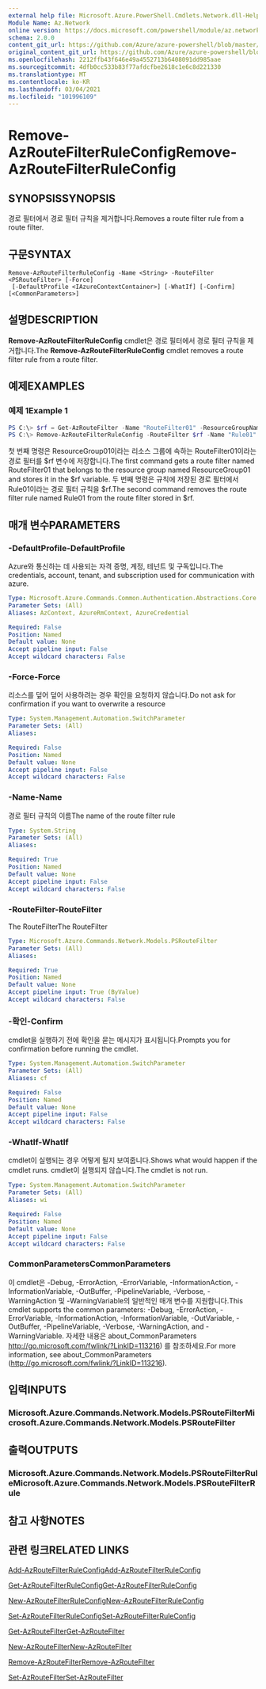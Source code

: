```yaml
---
external help file: Microsoft.Azure.PowerShell.Cmdlets.Network.dll-Help.xml
Module Name: Az.Network
online version: https://docs.microsoft.com/powershell/module/az.network/remove-azroutefilterruleconfig
schema: 2.0.0
content_git_url: https://github.com/Azure/azure-powershell/blob/master/src/Network/Network/help/Remove-AzRouteFilterRuleConfig.md
original_content_git_url: https://github.com/Azure/azure-powershell/blob/master/src/Network/Network/help/Remove-AzRouteFilterRuleConfig.md
ms.openlocfilehash: 2212ffb43f646e49a4552713b6408091dd985aae
ms.sourcegitcommit: 4dfb0cc533b83f77afdcfbe2618c1e6c8d221330
ms.translationtype: MT
ms.contentlocale: ko-KR
ms.lasthandoff: 03/04/2021
ms.locfileid: "101996109"
---
```

# <span data-ttu-id="91895-101">Remove-AzRouteFilterRuleConfig</span><span class="sxs-lookup"><span data-stu-id="91895-101">Remove-AzRouteFilterRuleConfig</span></span>

## <span data-ttu-id="91895-102">SYNOPSIS</span><span class="sxs-lookup"><span data-stu-id="91895-102">SYNOPSIS</span></span>
<span data-ttu-id="91895-103">경로 필터에서 경로 필터 규칙을 제거합니다.</span><span class="sxs-lookup"><span data-stu-id="91895-103">Removes a route filter rule from a route filter.</span></span>

## <span data-ttu-id="91895-104">구문</span><span class="sxs-lookup"><span data-stu-id="91895-104">SYNTAX</span></span>

```
Remove-AzRouteFilterRuleConfig -Name <String> -RouteFilter <PSRouteFilter> [-Force]
 [-DefaultProfile <IAzureContextContainer>] [-WhatIf] [-Confirm] [<CommonParameters>]
```

## <span data-ttu-id="91895-105">설명</span><span class="sxs-lookup"><span data-stu-id="91895-105">DESCRIPTION</span></span>
<span data-ttu-id="91895-106">**Remove-AzRouteFilterRuleConfig** cmdlet은 경로 필터에서 경로 필터 규칙을 제거합니다.</span><span class="sxs-lookup"><span data-stu-id="91895-106">The **Remove-AzRouteFilterRuleConfig** cmdlet removes a route filter rule from a route filter.</span></span>

## <span data-ttu-id="91895-107">예제</span><span class="sxs-lookup"><span data-stu-id="91895-107">EXAMPLES</span></span>

### <span data-ttu-id="91895-108">예제 1</span><span class="sxs-lookup"><span data-stu-id="91895-108">Example 1</span></span>
```powershell
PS C:\> $rf = Get-AzRouteFilter -Name "RouteFilter01" -ResourceGroupName "ResourceGroup01"
PS C:\> Remove-AzRouteFilterRuleConfig -RouteFilter $rf -Name "Rule01"
```

<span data-ttu-id="91895-109">첫 번째 명령은 ResourceGroup01이라는 리소스 그룹에 속하는 RouteFilter01이라는 경로 필터를 $rf 변수에 저장합니다.</span><span class="sxs-lookup"><span data-stu-id="91895-109">The first command gets a route filter named RouteFilter01 that belongs to the resource group named ResourceGroup01 and stores it in the $rf variable.</span></span>
<span data-ttu-id="91895-110">두 번째 명령은 규칙에 저장된 경로 필터에서 Rule01이라는 경로 필터 규칙을 $rf.</span><span class="sxs-lookup"><span data-stu-id="91895-110">The second command removes the route filter rule named Rule01 from the route filter stored in $rf.</span></span>

## <span data-ttu-id="91895-111">매개 변수</span><span class="sxs-lookup"><span data-stu-id="91895-111">PARAMETERS</span></span>

### <span data-ttu-id="91895-112">-DefaultProfile</span><span class="sxs-lookup"><span data-stu-id="91895-112">-DefaultProfile</span></span>
<span data-ttu-id="91895-113">Azure와 통신하는 데 사용되는 자격 증명, 계정, 테넌트 및 구독입니다.</span><span class="sxs-lookup"><span data-stu-id="91895-113">The credentials, account, tenant, and subscription used for communication with azure.</span></span>

```yaml
Type: Microsoft.Azure.Commands.Common.Authentication.Abstractions.Core.IAzureContextContainer
Parameter Sets: (All)
Aliases: AzContext, AzureRmContext, AzureCredential

Required: False
Position: Named
Default value: None
Accept pipeline input: False
Accept wildcard characters: False
```

### <span data-ttu-id="91895-114">-Force</span><span class="sxs-lookup"><span data-stu-id="91895-114">-Force</span></span>
<span data-ttu-id="91895-115">리소스를 덮어 덮어 사용하려는 경우 확인을 요청하지 않습니다.</span><span class="sxs-lookup"><span data-stu-id="91895-115">Do not ask for confirmation if you want to overwrite a resource</span></span>

```yaml
Type: System.Management.Automation.SwitchParameter
Parameter Sets: (All)
Aliases:

Required: False
Position: Named
Default value: None
Accept pipeline input: False
Accept wildcard characters: False
```

### <span data-ttu-id="91895-116">-Name</span><span class="sxs-lookup"><span data-stu-id="91895-116">-Name</span></span>
<span data-ttu-id="91895-117">경로 필터 규칙의 이름</span><span class="sxs-lookup"><span data-stu-id="91895-117">The name of the route filter rule</span></span>

```yaml
Type: System.String
Parameter Sets: (All)
Aliases:

Required: True
Position: Named
Default value: None
Accept pipeline input: False
Accept wildcard characters: False
```

### <span data-ttu-id="91895-118">-RouteFilter</span><span class="sxs-lookup"><span data-stu-id="91895-118">-RouteFilter</span></span>
<span data-ttu-id="91895-119">The RouteFilter</span><span class="sxs-lookup"><span data-stu-id="91895-119">The RouteFilter</span></span>

```yaml
Type: Microsoft.Azure.Commands.Network.Models.PSRouteFilter
Parameter Sets: (All)
Aliases:

Required: True
Position: Named
Default value: None
Accept pipeline input: True (ByValue)
Accept wildcard characters: False
```

### <span data-ttu-id="91895-120">-확인</span><span class="sxs-lookup"><span data-stu-id="91895-120">-Confirm</span></span>
<span data-ttu-id="91895-121">cmdlet을 실행하기 전에 확인을 묻는 메시지가 표시됩니다.</span><span class="sxs-lookup"><span data-stu-id="91895-121">Prompts you for confirmation before running the cmdlet.</span></span>

```yaml
Type: System.Management.Automation.SwitchParameter
Parameter Sets: (All)
Aliases: cf

Required: False
Position: Named
Default value: None
Accept pipeline input: False
Accept wildcard characters: False
```

### <span data-ttu-id="91895-122">-WhatIf</span><span class="sxs-lookup"><span data-stu-id="91895-122">-WhatIf</span></span>
<span data-ttu-id="91895-123">cmdlet이 실행되는 경우 어떻게 될지 보여줍니다.</span><span class="sxs-lookup"><span data-stu-id="91895-123">Shows what would happen if the cmdlet runs.</span></span> <span data-ttu-id="91895-124">cmdlet이 실행되지 않습니다.</span><span class="sxs-lookup"><span data-stu-id="91895-124">The cmdlet is not run.</span></span>

```yaml
Type: System.Management.Automation.SwitchParameter
Parameter Sets: (All)
Aliases: wi

Required: False
Position: Named
Default value: None
Accept pipeline input: False
Accept wildcard characters: False
```

### <span data-ttu-id="91895-125">CommonParameters</span><span class="sxs-lookup"><span data-stu-id="91895-125">CommonParameters</span></span>
<span data-ttu-id="91895-126">이 cmdlet은 -Debug, -ErrorAction, -ErrorVariable, -InformationAction, -InformationVariable, -OutBuffer, -PipelineVariable, -Verbose, -WarningAction 및 -WarningVariable의 일반적인 매개 변수를 지원합니다.</span><span class="sxs-lookup"><span data-stu-id="91895-126">This cmdlet supports the common parameters: -Debug, -ErrorAction, -ErrorVariable, -InformationAction, -InformationVariable, -OutVariable, -OutBuffer, -PipelineVariable, -Verbose, -WarningAction, and -WarningVariable.</span></span> <span data-ttu-id="91895-127">자세한 내용은 about_CommonParameters http://go.microsoft.com/fwlink/?LinkID=113216) 를 참조하세요.</span><span class="sxs-lookup"><span data-stu-id="91895-127">For more information, see about_CommonParameters (http://go.microsoft.com/fwlink/?LinkID=113216).</span></span>

## <span data-ttu-id="91895-128">입력</span><span class="sxs-lookup"><span data-stu-id="91895-128">INPUTS</span></span>

### <span data-ttu-id="91895-129">Microsoft.Azure.Commands.Network.Models.PSRouteFilter</span><span class="sxs-lookup"><span data-stu-id="91895-129">Microsoft.Azure.Commands.Network.Models.PSRouteFilter</span></span>

## <span data-ttu-id="91895-130">출력</span><span class="sxs-lookup"><span data-stu-id="91895-130">OUTPUTS</span></span>

### <span data-ttu-id="91895-131">Microsoft.Azure.Commands.Network.Models.PSRouteFilterRule</span><span class="sxs-lookup"><span data-stu-id="91895-131">Microsoft.Azure.Commands.Network.Models.PSRouteFilterRule</span></span>

## <span data-ttu-id="91895-132">참고 사항</span><span class="sxs-lookup"><span data-stu-id="91895-132">NOTES</span></span>

## <span data-ttu-id="91895-133">관련 링크</span><span class="sxs-lookup"><span data-stu-id="91895-133">RELATED LINKS</span></span>

[<span data-ttu-id="91895-134">Add-AzRouteFilterRuleConfig</span><span class="sxs-lookup"><span data-stu-id="91895-134">Add-AzRouteFilterRuleConfig</span></span>](./Add-AzRouteFilterRuleConfig.md)

[<span data-ttu-id="91895-135">Get-AzRouteFilterRuleConfig</span><span class="sxs-lookup"><span data-stu-id="91895-135">Get-AzRouteFilterRuleConfig</span></span>](./Get-AzRouteFilterRuleConfig.md)

[<span data-ttu-id="91895-136">New-AzRouteFilterRuleConfig</span><span class="sxs-lookup"><span data-stu-id="91895-136">New-AzRouteFilterRuleConfig</span></span>](./New-AzRouteFilterRuleConfig.md)

[<span data-ttu-id="91895-137">Set-AzRouteFilterRuleConfig</span><span class="sxs-lookup"><span data-stu-id="91895-137">Set-AzRouteFilterRuleConfig</span></span>](./Set-AzRouteFilterRuleConfig.md)

[<span data-ttu-id="91895-138">Get-AzRouteFilter</span><span class="sxs-lookup"><span data-stu-id="91895-138">Get-AzRouteFilter</span></span>](./Get-AzRouteFilter.md)

[<span data-ttu-id="91895-139">New-AzRouteFilter</span><span class="sxs-lookup"><span data-stu-id="91895-139">New-AzRouteFilter</span></span>](./New-AzRouteFilter.md)

[<span data-ttu-id="91895-140">Remove-AzRouteFilter</span><span class="sxs-lookup"><span data-stu-id="91895-140">Remove-AzRouteFilter</span></span>](./Remove-AzRouteFilter.md)

[<span data-ttu-id="91895-141">Set-AzRouteFilter</span><span class="sxs-lookup"><span data-stu-id="91895-141">Set-AzRouteFilter</span></span>](./Set-AzRouteFilter.md)

